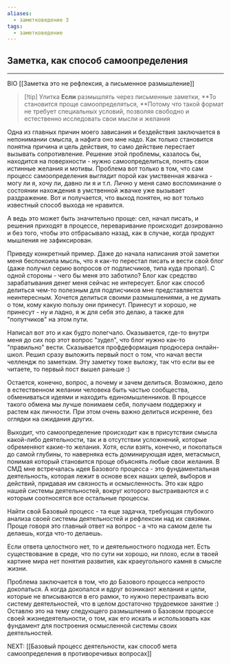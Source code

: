 ```yaml
---
aliases:
  - заметковедение 3
tags:
  - заметковедение
---
```

## Заметка, как способ самоопределения


***
BIO [[Заметка это не рефлексия, а письменное размышление]]

> [!tip] Улитка
>**Если**  размышлять через письменные заметки,
>**То становится проще самоопределяться,
>**Потому что такой формат не требует специальных условий, позволяя свободно и естественно исследовать свои мысли и желания



Одна из главных причин моего зависания и бездействия заключается в непонимании смысла, а нафига оно мне надо. 
	Как только становится понятна причина и цель действия, то само действие перестает вызывать сопротивление. 
Решение этой проблемы, казалось бы, находится на поверхности - нужно самоопределиться, понять свои истинные желания и мотивы. Проблема вот только в том, что сам процесс самоопределения выглядит порой как умственная жвачка - могу ли я, хочу ли, давно ли я и т.п. 
Лично у меня само воспоминание о состоянии нахождения в умственной жвачке уже вызывает раздражение. Вот и получается, что выход понятен, но вот только известный способ выхода не нравится. 

А ведь это может быть значительно проще: сел, начал писать, и решения приходят в процессе, переваривание происходит дозированно и без того, чтобы это отбрасывало назад, как в случае, когда продукт мышления не зафиксирован. 

Приведу конкретный пример. 
Даже до начала написания этой заметки меня беспокоила мысль, что я как-то перестал писать и вести свой блог (даже получил серию вопросов от подписчиков, типа куда пропал). 
С одной стороны - чего бы меня это заботило? 
	Блог как средство зарабатывания денег меня сейчас не интересует. 
	Блог как способ делиться чем-то полезным для подписчиков мне представляется неинтересным. Хочется делиться своими размышлениями, а не думать о том, кому какую пользу они принесут. Принесут и хорошо, не принесут - ну и ладно, я ж для себя это делаю, а также для "попутчиков" на этом пути. 

Написал вот это и как будто полегчало. 
Оказывается, где-то внутри меня до сих пор этот вопрос "зудел", что блог нужно как-то "правильно" вести. 
	Сказывается профдеформация продюсера онлайн-школ. Решил сразу выложить первый пост о том, что начал вести челлендж по заметкам. Эту заметку тоже выложу, так что если вы ее читаете, то первый пост вышел раньше :) 

Остается, конечно, вопрос, а почему и зачем делиться. 
	Возможно, дело в естественном желании человека быть частью сообщества, обмениваться идеями и находить единомышленников. В процессе такого обмена мы лучше понимаем себя, получаем поддержку и растем как личности. При этом очень важно делиться искренне, без оглядки на ожидания других. 

Выходит, что самоопределение происходит как в присутствии смысла какой-либо деятельности, так и в отсутствии усложнений, которые обременяют какие-то желания. Хотя, если взять, конечно, и покопаться до самой глубины, то наверняка есть доминирующая идея, метасмысл, понимая который становится проще объяснять любые свои желания. 
В СМД мне встречалась идея Базового процесса - это фундаментальная деятельность, которая лежит в основе всех наших целей, выборов и действий, придавая им связность и осмысленность. Это как ядро нашей системы деятельностей, вокруг которого выстраиваются и с которым соотносятся все остальные процессы.

 Найти свой Базовый процесс - та еще задачка, требующая глубокого анализа своей системы деятельностей и рефлексии над их связями. Проще говоря это главный ответ на вопрос - а что на самом деле ты делаешь, когда что-то делаешь.
 
Если ответа целостного нет, то и деятельностного подхода нет. Есть существование в среде, что по сути ни хорошо, ни плохо, если в твоей картине мира нет понятия развития, как краеугольного камня в смысле жизни.

Проблема заключается в том, что до Базового процесса непросто докопаться. 
А когда докопался и вдруг возникают желания и цели, которые не вписываются в его рамки, то нужно перестраивать всю систему деятельностей, что в целом достаточно трудоемкое занятие :)  
Оставлю это на тему следующего размышления о Базовом процессе своей жизнедеятельности, о том, как его искать и использовать как фундамент для построения осмысленной системы своих деятельностей.

NEXT: [[Базовый процесс деятельности, как способ мета самоопределения в противоречивых вопросах]]
